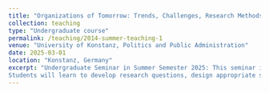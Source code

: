 ```yaml
---
title: "Organizations of Tomorrow: Trends, Challenges, Research Methods"
collection: teaching
type: "Undergraduate course"
permalink: /teaching/2014-summer-teaching-1
venue: "University of Konstanz, Politics and Public Administration"
date: 2025-03-01
location: "Konstanz, Germany"
excerpt: "Undergraduate Seminar in Summer Semester 2025: This seminar introduces students to empirical research methods in organizational studies, with a focus on both qualitative and quantitative approaches. The course encourages critical reflection on the ethical and practical implications of research in organizational contexts, while exploring how organizations of the future can be studied and shaped.
Students will learn to develop research questions, design appropriate studies, and apply data collection and analysis techniques. The course covers methods such as regression analysis, multilevel modeling, (quasi-)experimental designs, and case study research. By designing and conducting their own small research projects, students gain hands-on experience and a deeper understanding of how to investigate current trends and challenges in organizations."
---
```



